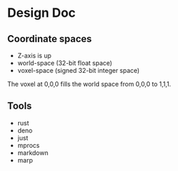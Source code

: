 # Design Doc

## Coordinate spaces

-   Z-axis is up
-   world-space (32-bit float space)
-   voxel-space (signed 32-bit integer space)

The voxel at 0,0,0 fills the world space from 0,0,0 to 1,1,1.

## Tools

-   rust
-   deno
-   just
-   mprocs
-   markdown
-   marp
